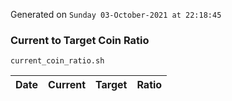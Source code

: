 Generated on `Sunday 03-October-2021 at 22:18:45`

### Current to Target Coin Ratio
`current_coin_ratio.sh`

Date|Current|Target|Ratio
---|---|---|---

